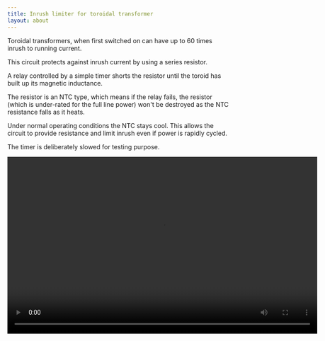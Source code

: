 ```yaml
---
title: Inrush limiter for toroidal transformer 
layout: about
---
```


Toroidal transformers, when first switched on can have up to 60 times inrush to running current. 

This circuit protects against inrush current by using a series resistor.

A relay controlled by a simple timer shorts the resistor until the toroid has built up its magnetic inductance.

The resistor is an NTC type, which means if the relay fails, the resistor (which is under-rated for the full line power) won't be destroyed as the NTC resistance falls as it heats.

Under normal operating conditions the NTC stays cool. This allows the circuit to provide resistance and limit inrush even if power is rapidly cycled. 

The timer is deliberately slowed for testing purpose. 

 <video width="700" height="400" controls>
  <source src="http://s3.julian1.io/rx100/100ANV01/MAH01872.MP4" type="video/mp4">
  <source src="http://s3.julian1.io/rx100/100ANV01/MAH01872.MP4" type="video/ogg">
  Your browser does not support the video tag.
</video> 


